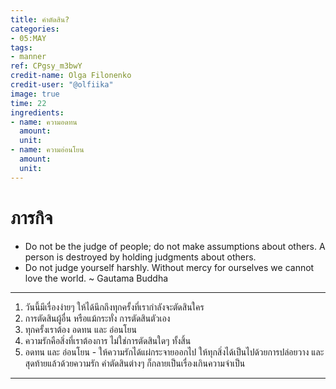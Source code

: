 ```yaml
---
title: คำตัดสิน?
categories:
- 05:MAY
tags:
- manner
ref: CPgsy_m3bwY
credit-name: Olga Filonenko
credit-user: "@olfiika"
image: true
time: 22
ingredients:
- name: ความอดทน
  amount: 
  unit: 
- name: ความอ่อนโยน
  amount: 
  unit: 
---
```


# ภารกิจ
 - Do not be the judge of people; do not make assumptions about others. A person is destroyed by holding judgments about others.
 - Do not judge yourself harshly. Without mercy for ourselves we cannot love the world.
 ~ Gautama Buddha

---
1. วันนี้มีเรื่องง่ายๆ ให้ได้นึกถึงทุกครั้งที่เรากำลังจะตัดสินใคร
2. การตัดสินผู้อื่น หรือแม้กระทั่ง การตัดสินตัวเอง
3. ทุกครั้งเราต้อง อดทน และ อ่อนโยน
4. ความรักคือสิ่งที่เราต้องการ ไม่ใช่การตัดสินใดๆ ทั้งสิ้น
5. อดทน และ อ่อนโยน - ให้ความรักได้แผ่กระจายออกไป ให้ทุกสิ่งได้เป็นไปด้วยการปล่อยวาง และสุดท้ายแล้วด้วยความรัก คำตัดสินต่างๆ ก็กลายเป็นเรื่องเกินความจำเป็น

---
